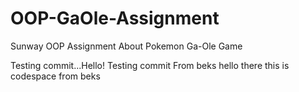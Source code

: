 # OOP-GaOle-Assignment
Sunway OOP Assignment About Pokemon Ga-Ole Game

Testing commit...Hello!
Testing commit From beks
hello there this is codespace from beks